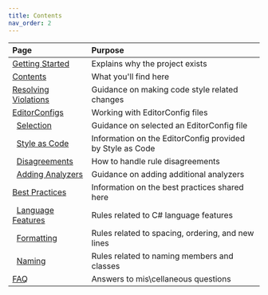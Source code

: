 ```yaml
---
title: Contents
nav_order: 2
---
```


|Page|Purpose|
|:-|:-|
|[Getting Started][1]|Explains why the project exists|
|[Contents][2]|What you'll find here|
|[Resolving Violations][3]|Guidance on making code style related changes|
|[EditorConfigs][5]|Working with EditorConfig files|
|&nbsp;&nbsp;[Selection][6]|Guidance on selected an EditorConfig file|
|&nbsp;&nbsp;[Style as Code][7]|Information on the EditorConfig provided by Style as Code|
|&nbsp;&nbsp;[Disagreements][8]|How to handle rule disagreements|
|&nbsp;&nbsp;[Adding Analyzers][9]|Guidance on adding additional analyzers|
|[Best Practices][10]|Information on the best practices shared here|
|&nbsp;&nbsp;[Language Features][11]|Rules related to C# language features|
|&nbsp;&nbsp;[Formatting][12]|Rules related to spacing, ordering, and new lines|
|&nbsp;&nbsp;[Naming][13]|Rules related to naming members and classes|
|[FAQ][4]|Answers to mis\cellaneous questions|

[1]: index.md
[2]: contents.md
[3]: resolving_violations.md
[4]: faq.md
[5]: EditorConfigs/index.md
[6]: EditorConfigs/selection.md
[7]: EditorConfigs/style_as_code.md
[8]: EditorConfigs/disagreements.md
[9]: EditorConfigs/adding_analyzers.md
[10]: Best_Practices/index.md
[11]: Best_Practices/language_features/language_features.md
[12]: Best_Practices/formatting/formatting.md
[13]: Best_Practices/naming/naming.md